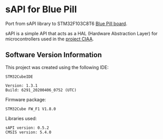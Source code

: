 # sAPI for Blue Pill

Port from sAPI library to STM32F103C8T6 [Blue Pill board](https://stm32-base.org/boards/STM32F103C8T6-Blue-Pill.html).

sAPI is a simple API that acts as a HAL (Hardware Abstraction Layer) for microcontrollers used in the [project CIAA](http://www.proyecto-ciaa.com.ar/).

## Software Version Information

This project was created using the following IDE:
```
STM32CubeIDE

Version: 1.3.1
Build: 6291_20200406_0752 (UTC)
```
Firmware package:
```
STM32Cube FW_F1 V1.8.0
```
Libraries used:
```
sAPI version: 0.5.2
CMSIS version: 5.4.0
```